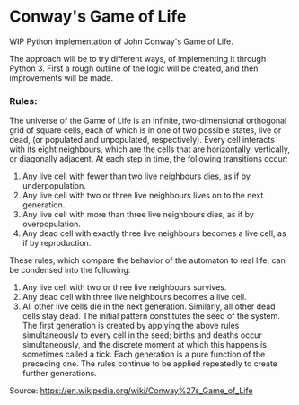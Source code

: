 # Conway's Game of Life

WIP Python implementation of John Conway's Game of Life.

The approach will be to try different ways, of implementing it through Python 3. First a rough outline of the logic will be created, and then improvements will be made.

### Rules:

The universe of the Game of Life is an infinite, two-dimensional orthogonal grid of square cells, each of which is in one of two possible states, live or dead, (or populated and unpopulated, respectively). Every cell interacts with its eight neighbours, which are the cells that are horizontally, vertically, or diagonally adjacent. At each step in time, the following transitions occur:

  1. Any live cell with fewer than two live neighbours dies, as if by underpopulation.
  2. Any live cell with two or three live neighbours lives on to the next generation.
  3. Any live cell with more than three live neighbours dies, as if by overpopulation.
  4. Any dead cell with exactly three live neighbours becomes a live cell, as if by reproduction.

These rules, which compare the behavior of the automaton to real life, can be condensed into the following:

  1. Any live cell with two or three live neighbours survives.
  2. Any dead cell with three live neighbours becomes a live cell.
  3. All other live cells die in the next generation. Similarly, all other dead cells stay dead.
The initial pattern constitutes the seed of the system. The first generation is created by applying the above rules simultaneously to every cell in the seed; births and deaths occur simultaneously, and the discrete moment at which this happens is sometimes called a tick. Each generation is a pure function of the preceding one. The rules continue to be applied repeatedly to create further generations.

Source: https://en.wikipedia.org/wiki/Conway%27s_Game_of_Life
